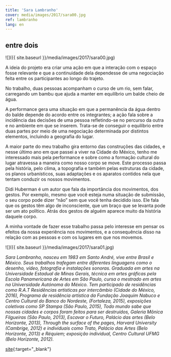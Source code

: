 ```yaml
---
title: 'Sara Lambranho'
cover: media/images/2017/sara00.jpg
ref: lambranho
lang: en
---
```

## entre dois

![]({{ site.baseurl }}/media/images/2017/sara00.jpg)

A ideia do projeto era criar uma ação em que a interação com o espaço fosse relevante e que a continuidade dela dependesse de uma negociação feita entre os participantes ao longo do trajeto.

No trabalho, duas pessoas acompanham o curso de um rio, sem falar, carregando um bambu que ajuda a manter em equilíbrio um balde cheio de água.

A performance gera uma situação em que a permanência da água dentro do balde depende do acordo entre os integrantes; a ação fala sobre a incidência das decisões de uma pessoa refletindo-se no percurso da outra e no ambiente em que se inserem. Trata-se de conseguir o equilíbrio entre duas partes por meio de uma negociação determinada por distintos elementos, incluindo a geografia do lugar.

A maior parte do meu trabalho gira entorno das construções das cidades, e nesse último ano em que passei a viver na Cidade do México, tenho me interessado mais pela performance e sobre como a formação cultural do lugar atravessa a maneira como nosso corpo se move. Este processo passa pela história, pelo clima, a topografia e também pelas estruturas da cidade, os planos urbanísticos, suas adaptações e os aparatos contidos nela que tentam conduzir os nossos movimentos.

Didi Huberman é um autor que fala da importância dos movimentos, dos gestos. Por exemplo, mesmo que você esteja numa situação de submissão, o seu corpo pode dizer “não” sem que você tenha decidido isso. Ele fala que os gestos têm algo de inconsciente, que um braço que se levanta pode ser um ato político. Atrás dos gestos de alguém aparece muito da história daquele corpo.

A minha vontade de fazer esse trabalho passa pelo interesse em pensar os efeitos da nossa experiência nos movimentos, e a consequência disso na relação com as pessoas e com os lugares em que nos movemos.

![]({{ site.baseurl }}/media/images/2017/sara01.jpg)

*Sara Lambranho, nasceu em 1983 em Santo André, vive entre Brasil e México. Seus trabalhos trafegam entre diferentes linguagens como o desenho, vídeo, fotografia e instalações sonoras. Graduada em artes na Universidade Estadual de Minas Gerais, técnica em artes gráficas pela Escola Panamericana de Artes em São Paulo, cursa o mestrado em artes na Universidade Autónoma do México. Tem participado de residências como R.A.T Residências artísticas por intercâmbio (Cidade do México, 2016), Programa de residência artística da Fundação Joaquim Nabuco e Centro Cultural do Banco do Nordeste, (Fortaleza, 2015), exposições coletivas como SP Stampa (São Paulo, 2015), Todo mundo sabe que nossas cidades e corpos foram feitos para ser destruídos, Galeria Mônica Filgueiras (São Paulo, 2013), Escavar o Futuro, Palácio das artes (Belo Horizonte, 2013), Through the surface of the pages, Harvard University (Cambrige, 2012) e individuais como Trato, Palácio das Artes (Belo Horizonte, 2013) e Réquiem; exposição individual, Centro Cultural UFMG (Belo Horizonte, 2012).*

[site](https://cargocollective.com/saralambranho){:target="_blank"}

